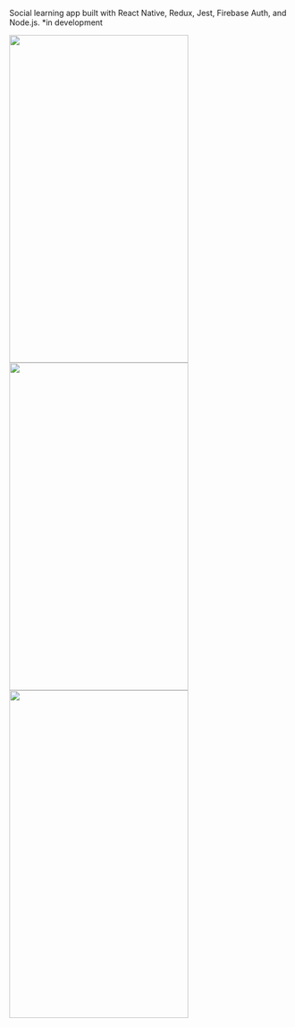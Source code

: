 Social learning app built with React Native, Redux, Jest, Firebase Auth, and Node.js. *in development

<img src="https://res.cloudinary.com/yl2/image/upload/v1599760671/signed_in_gppwd3.gif" width="320" height="585"/><br><img src="https://res.cloudinary.com/yl2/image/upload/v1599760671/new_post_ujw5jo.gif" width="320" height="585"/><br><img src="https://res.cloudinary.com/yl2/image/upload/v1599760671/swiping_tabs_arzmdm.gif" width="320" height="585"/>
